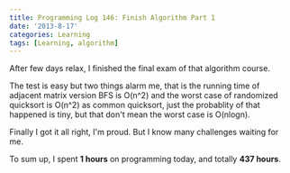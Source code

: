 ```yaml
---
title: Programming Log 146: Finish Algorithm Part 1
date: '2013-8-17'
categories: Learning
tags: [Learning, algorithm]
---
```


After few days relax, I finished the final exam of that algorithm course.

The test is easy but two things alarm me, that is the running time of adjacent matrix version BFS is O(n^2) and the worst case of randomized quicksort is O(n^2) as common quicksort, just the probablity of that happened is tiny, but that don't mean the worst case is O(nlogn).

Finally I got it all right, I'm proud. But I know many challenges waiting for me.

To sum up, I spent **1 hours** on programming today, and totally **437 hours**. 